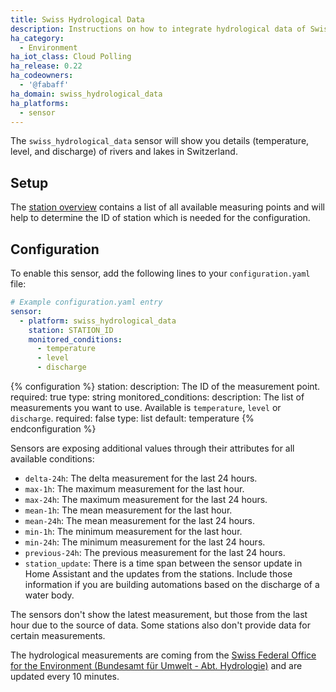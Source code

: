 ```yaml
---
title: Swiss Hydrological Data
description: Instructions on how to integrate hydrological data of Swiss waters within Home Assistant.
ha_category:
  - Environment
ha_iot_class: Cloud Polling
ha_release: 0.22
ha_codeowners:
  - '@fabaff'
ha_domain: swiss_hydrological_data
ha_platforms:
  - sensor
---
```


The `swiss_hydrological_data` sensor will show you details (temperature, level, and discharge) of rivers and lakes in Switzerland.

## Setup

The [station overview](https://www.hydrodaten.admin.ch/en/stations-and-data.html) contains a list of all available measuring points and will help to determine the ID of station which is needed for the configuration.

## Configuration

To enable this sensor, add the following lines to your `configuration.yaml` file:

```yaml
# Example configuration.yaml entry
sensor:
  - platform: swiss_hydrological_data
    station: STATION_ID
    monitored_conditions:
      - temperature
      - level
      - discharge
```

{% configuration %}
station:
  description: The ID of the measurement point.
  required: true
  type: string
monitored_conditions:
  description: The list of measurements you want to use. Available is `temperature`, `level` or `discharge`.
  required: false
  type: list
  default: temperature
{% endconfiguration %}

Sensors are exposing additional values through their attributes for all available conditions:

- `delta-24h`: The delta measurement for the last 24 hours.
- `max-1h`: The maximum measurement for the last hour.
- `max-24h`: The maximum measurement for the last 24 hours.
- `mean-1h`: The mean measurement for the last hour.
- `mean-24h`: The mean measurement for the last 24 hours.
- `min-1h`: The minimum measurement for the last hour.
- `min-24h`: The minimum measurement for the last 24 hours.
- `previous-24h`: The previous measurement for the last 24 hours.
- `station_update`: There is a time span between the sensor update in Home Assistant and the updates from the stations. Include those information if you are building automations based on the discharge of a water body.

<div class='note info'>
  The sensors don't show the latest measurement, but those from the last hour due to the source of data. Some stations also don't provide data for certain measurements.
</div>

The hydrological measurements are coming from the [Swiss Federal Office for the Environment (Bundesamt für Umwelt - Abt. Hydrologie)](https://www.hydrodaten.admin.ch/) and are updated every 10 minutes.
